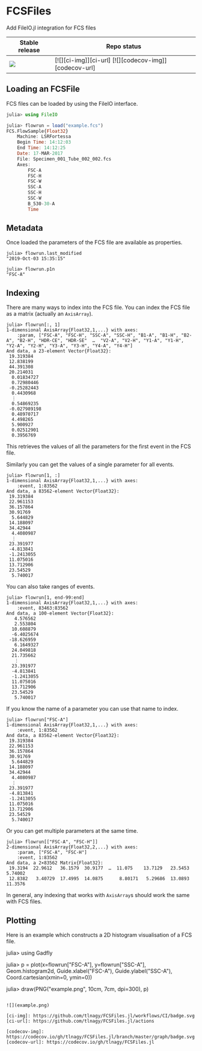 # FCSFiles

Add FileIO.jl integration for FCS files

| Stable release                                   | Repo status  |
|--------------------------------------------------|--------------|
| ![](https://juliahub.com/docs/FCSFiles/version.svg) | [![][ci-img]][ci-url] [![][codecov-img]][codecov-url] |

## Loading an FCSFile
FCS files can be loaded by using the FileIO interface.

```julia
julia> using FileIO

julia> flowrun = load("example.fcs")
FCS.FlowSample{Float32}
    Machine: LSRFortessa
    Begin Time: 14:12:03
    End Time: 14:12:25
    Date: 17-MAR-2017
    File: Specimen_001_Tube_002_002.fcs
    Axes:
        FSC-A
        FSC-H
        FSC-W
        SSC-A
        SSC-H
        SSC-W
        B_530-30-A
        Time
```

## Metadata
Once loaded the parameters of the FCS file are available as properties.

```
julia> flowrun.last_modified
"2019-Oct-03 15:35:15"

julia> flowrun.p1n
"FSC-A"
```

## Indexing
There are many ways to index into the FCS file. You can index the FCS file as a matrix (actually an `AxisArray`).

```
julia> flowrun[:, 1]
1-dimensional AxisArray{Float32,1,...} with axes:
    :param, ["FSC-A", "FSC-H", "SSC-A", "SSC-H", "B1-A", "B1-H", "B2-A", "B2-H", "HDR-CE", "HDR-SE"  …  "V2-A", "V2-H", "Y1-A", "Y1-H", "Y2-A", "Y2-H", "Y3-A", "Y3-H", "Y4-A", "Y4-H"]
And data, a 23-element Vector{Float32}:
 19.319384
 12.838199
 44.391308
 20.214031
  0.01834727
  0.72980446
 -0.25282443
  0.4430968
  ⋮
  0.54869235
 -0.027989198
  0.48970717
  4.498265
  5.900927
  0.02512901
  0.3956769
```

This retrieves the values of all the parameters for the first event in the FCS file.

Similarly you can get the values of a single parameter for all events.

```
julia> flowrun[1, :]
1-dimensional AxisArray{Float32,1,...} with axes:
    :event, 1:83562
And data, a 83562-element Vector{Float32}:
 19.319384
 22.961153
 36.157864
 30.91769
  5.644829
 14.188097
 34.42944
  4.4080987
  ⋮
 23.391977
 -4.813841
 -1.2413055
 11.075016
 13.712906
 23.54529
  5.740017
```

You can also take ranges of events.

```
julia> flowrun[1, end-99:end]
1-dimensional AxisArray{Float32,1,...} with axes:
    :event, 83463:83562
And data, a 100-element Vector{Float32}:
   4.576562
   2.553804
  10.608879
  -6.4025674
 -18.626959
   6.1649327
  24.049818
  21.735662
   ⋮
  23.391977
  -4.813841
  -1.2413055
  11.075016
  13.712906
  23.54529
   5.740017
```

If you know the name of a parameter you can use that name to index.

```
julia> flowrun["FSC-A"]
1-dimensional AxisArray{Float32,1,...} with axes:
    :event, 1:83562
And data, a 83562-element Vector{Float32}:
 19.319384
 22.961153
 36.157864
 30.91769
  5.644829
 14.188097
 34.42944
  4.4080987
  ⋮
 23.391977
 -4.813841
 -1.2413055
 11.075016
 13.712906
 23.54529
  5.740017
```

Or you can get multiple parameters at the same time.

```
julia> flowrun[["FSC-A", "FSC-H"]]
2-dimensional AxisArray{Float32,2,...} with axes:
    :param, ["FSC-A", "FSC-H"]
    :event, 1:83562
And data, a 2×83562 Matrix{Float32}:
 19.3194  22.9612   36.1579  30.9177  …  11.075    13.7129   23.5453   5.74002
 12.8382   3.40729  17.4995  14.0875      8.80171   5.29686  13.0893  11.3576
```

In general, any indexing that works with `AxisArray`s should work the same with FCS files.

## Plotting
Here is an example which constructs a 2D histogram visualisation of a FCS file.

julia> using Gadfly

julia> p = plot(x=flowrun["FSC-A"], y=flowrun["SSC-A"], Geom.histogram2d,
Guide.xlabel("FSC-A"), Guide.ylabel("SSC-A"), Coord.cartesian(xmin=0, ymin=0))

julia> draw(PNG("example.png", 10cm, 7cm, dpi=300), p)

```

![](example.png)

[ci-img]: https://github.com/tlnagy/FCSFiles.jl/workflows/CI/badge.svg
[ci-url]: https://github.com/tlnagy/FCSFiles.jl/actions

[codecov-img]: https://codecov.io/gh/tlnagy/FCSFiles.jl/branch/master/graph/badge.svg
[codecov-url]: https://codecov.io/gh/tlnagy/FCSFiles.jl
